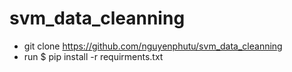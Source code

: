 # svm_data_cleanning
- git clone https://github.com/nguyenphutu/svm_data_cleanning
- run $ pip install -r requirments.txt
